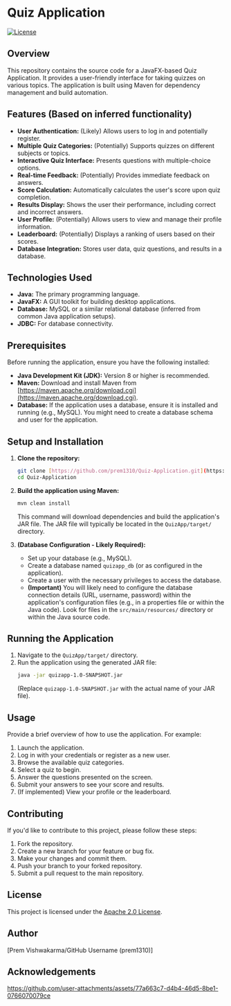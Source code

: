 # Quiz Application

[![License](https://img.shields.io/badge/License-Apache%202.0-blue.svg)](https://opensource.org/licenses/Apache-2.0)

## Overview

This repository contains the source code for a JavaFX-based Quiz Application. It provides a user-friendly interface for taking quizzes on various topics. The application is built using Maven for dependency management and build automation.

## Features (Based on inferred functionality)

* **User Authentication:** (Likely) Allows users to log in and potentially register.
* **Multiple Quiz Categories:** (Potentially) Supports quizzes on different subjects or topics.
* **Interactive Quiz Interface:** Presents questions with multiple-choice options.
* **Real-time Feedback:** (Potentially) Provides immediate feedback on answers.
* **Score Calculation:** Automatically calculates the user's score upon quiz completion.
* **Results Display:** Shows the user their performance, including correct and incorrect answers.
* **User Profile:** (Potentially) Allows users to view and manage their profile information.
* **Leaderboard:** (Potentially) Displays a ranking of users based on their scores.
* **Database Integration:** Stores user data, quiz questions, and results in a database.

## Technologies Used

* **Java:** The primary programming language.
* **JavaFX:** A GUI toolkit for building desktop applications.
* **Database:** MySQL or a similar relational database (inferred from common Java application setups).
* **JDBC:** For database connectivity.

## Prerequisites

Before running the application, ensure you have the following installed:

* **Java Development Kit (JDK):** Version 8 or higher is recommended.
* **Maven:** Download and install Maven from [https://maven.apache.org/download.cgi](https://maven.apache.org/download.cgi).
* **Database:** If the application uses a database, ensure it is installed and running (e.g., MySQL). You might need to create a database schema and user for the application.

## Setup and Installation

1.  **Clone the repository:**
    ```bash
    git clone [https://github.com/prem1310/Quiz-Application.git](https://github.com/prem1310/Quiz-Application.git)
    cd Quiz-Application
    ```

2.  **Build the application using Maven:**
    ```bash
    mvn clean install
    ```
    This command will download dependencies and build the application's JAR file. The JAR file will typically be located in the `QuizApp/target/` directory.

3.  **(Database Configuration - Likely Required):**
    * Set up your database (e.g., MySQL).
    * Create a database named `quizapp_db` (or as configured in the application).
    * Create a user with the necessary privileges to access the database.
    * **(Important)** You will likely need to configure the database connection details (URL, username, password) within the application's configuration files (e.g., in a properties file or within the Java code). Look for files in the `src/main/resources/` directory or within the Java source code.

## Running the Application

1.  Navigate to the `QuizApp/target/` directory.
2.  Run the application using the generated JAR file:
    ```bash
    java -jar quizapp-1.0-SNAPSHOT.jar
    ```
    (Replace `quizapp-1.0-SNAPSHOT.jar` with the actual name of your JAR file).

## Usage

Provide a brief overview of how to use the application. For example:

1.  Launch the application.
2.  Log in with your credentials or register as a new user.
3.  Browse the available quiz categories.
4.  Select a quiz to begin.
5.  Answer the questions presented on the screen.
6.  Submit your answers to see your score and results.
7.  (If implemented) View your profile or the leaderboard.

## Contributing

If you'd like to contribute to this project, please follow these steps:

1.  Fork the repository.
2.  Create a new branch for your feature or bug fix.
3.  Make your changes and commit them.
4.  Push your branch to your forked repository.
5.  Submit a pull request to the main repository.

## License

This project is licensed under the [Apache 2.0 License](LICENSE).

## Author

[Prem Vishwakarma/GitHub Username (prem1310)]

## Acknowledgements

https://github.com/user-attachments/assets/77a663c7-d4b4-46d5-8be1-0766070079ce



